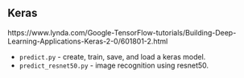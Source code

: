 <h2>Keras</h2>
https://www.lynda.com/Google-TensorFlow-tutorials/Building-Deep-Learning-Applications-Keras-2-0/601801-2.html

* `predict.py` - create, train, save, and load a keras model.
* `predict_resnet50.py` - image recognition using resnet50.
